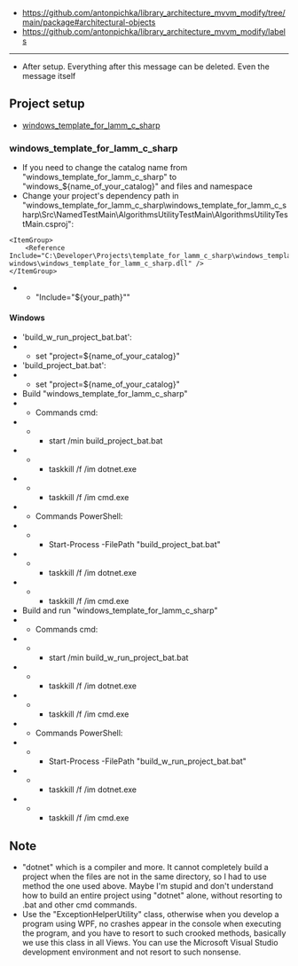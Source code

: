 - https://github.com/antonpichka/library_architecture_mvvm_modify/tree/main/package#architectural-objects
- https://github.com/antonpichka/library_architecture_mvvm_modify/labels

---

- After setup. Everything after this message can be deleted. Even the message itself

## Project setup

- [windows_template_for_lamm_c_sharp](https://github.com/antonpichka/template_for_lamm_c_sharp#windows_template_for_lamm_c_sharp)

### windows_template_for_lamm_c_sharp

- If you need to change the catalog name from "windows_template_for_lamm_c_sharp" to "windows_${name_of_your_catalog}" and files and namespace
- Change your project's dependency path in "windows_template_for_lamm_c_sharp\windows_template_for_lamm_c_sharp\Src\NamedTestMain\AlgorithmsUtilityTestMain\AlgorithmsUtilityTestMain.csproj":
```
<ItemGroup>
    <Reference Include="C:\Developer\Projects\template_for_lamm_c_sharp\windows_template_for_lamm_c_sharp\output\Debug\net8.0-windows\windows_template_for_lamm_c_sharp.dll" />
</ItemGroup>
```
- - "Include="${your_path}""

#### Windows

- 'build_w_run_project_bat.bat':
- - set "project=${name_of_your_catalog}"
- 'build_project_bat.bat':
- - set "project=${name_of_your_catalog}"
- Build "windows_template_for_lamm_c_sharp"
- - Commands cmd:
- - - start /min build_project_bat.bat
- - - taskkill /f /im dotnet.exe
- - - taskkill /f /im cmd.exe
- - Commands PowerShell:
- - - Start-Process -FilePath "build_project_bat.bat"
- - - taskkill /f /im dotnet.exe
- - - taskkill /f /im cmd.exe
- Build and run "windows_template_for_lamm_c_sharp"
- - Commands cmd:
- - - start /min build_w_run_project_bat.bat
- - - taskkill /f /im dotnet.exe
- - - taskkill /f /im cmd.exe
- - Commands PowerShell:
- - - Start-Process -FilePath "build_w_run_project_bat.bat"
- - - taskkill /f /im dotnet.exe
- - - taskkill /f /im cmd.exe

## Note

- "dotnet" which is a compiler and more. It cannot completely build a project when the files are not in the same directory, so I had to use method the one used above. Maybe I'm stupid and don't understand how to build an entire project using "dotnet" alone, without resorting to .bat and other cmd commands.
- Use the "ExceptionHelperUtility" class, otherwise when you develop a program using WPF, no crashes appear in the console when executing the program, and you have to resort to such crooked methods, basically we use this class in all Views. You can use the Microsoft Visual Studio development environment and not resort to such nonsense.